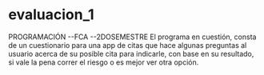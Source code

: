 # evaluacion_1
PROGRAMACIÓN --FCA --2DOSEMESTRE
El programa en cuestión, consta de un cuestionario para una app de citas que hace algunas preguntas al usuario acerca de su posible cita para indicarle, con base en su resultado, si vale la pena correr el riesgo o es mejor ver otra opción.
